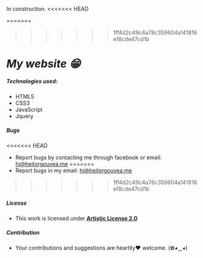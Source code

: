 In construction.
<<<<<<< HEAD

=======
>>>>>>> 1ff4d2c49c4a78c359604a141816ef8cde47cd1b
# ***My website :grin:***

##### Technologies used:

- HTML5
- CSS3
- JavaScript
- Jquery

##### Bugs

<<<<<<< HEAD
- Report bugs by contacting me through facebook or email: hi@heitorgouvea.me
=======
- Report bugs in my email: hi@heitorgouvea.me
>>>>>>> 1ff4d2c49c4a78c359604a141816ef8cde47cd1b

##### License

- This work is licensed under [**Artistic License 2.0**](https://github.com/HeitorG/heitorg.github.io/blob/master/LICENSE.md)

##### Contribution

- Your contributions and suggestions are heartily♥ welcome. (✿◕‿◕)